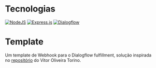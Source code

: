 # Tecnologias
[![NodeJS](https://img.shields.io/badge/node.js-6DA55F?style=for-the-badge&logo=node.js&logoColor=white)](https://nodejs.org/)
[![Express.js](https://img.shields.io/badge/express.js-%23404d59.svg?style=for-the-badge&logo=express&logoColor=%2361DAFB)](https://expressjs.com/pt-br/)
[![Dialogflow](https://img.shields.io/badge/dialogflow-FFF?style=for-the-badge&logo=dialogflow&logoColor=orange)](https://dialogflow.cloud.google.com)

# Template
Um template de Webhook para o Dialogflow fulfillment, solução inspirada no 
<a href="https://github.com/Vitor12xx/dialogflow_es_webhook_template">repositório</a> 
do Vitor Oliveira Torino.